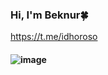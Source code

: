 ### Hi, I'm Beknur🍀
https://t.me/idhoroso
#### ![image](https://img.shields.io/badge/Telegram-2CA5E0?style=for-the-badge&logo=telegram&logoColor=white)
<!--
**ne0teny/ne0teny** is a ✨ _special_ ✨ repository because its `README.md` (this file) appears on your GitHub profile.

Here are some ideas to get you started:

- 🔭 I’m currently working on ...
- 🌱 I’m currently learning ...
- 👯 I’m looking to collaborate on ...
- 🤔 I’m looking for help with ...
- 💬 Ask me about ...
- 📫 How to reach me: ...
- 😄 Pronouns: ...
- ⚡ Fun fact: ...
-->
